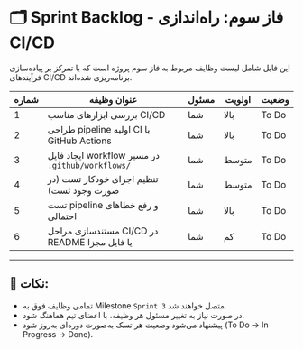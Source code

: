 # 🗂 Sprint Backlog - فاز سوم: راه‌اندازی CI/CD

این فایل شامل لیست وظایف مربوط به فاز سوم پروژه است که با تمرکز بر پیاده‌سازی فرآیندهای CI/CD برنامه‌ریزی شده‌اند.

| شماره | عنوان وظیفه                                 | مسئول   | اولویت | وضعیت      |
|-------|---------------------------------------------|---------|--------|-------------|
| 1     | بررسی ابزارهای مناسب CI/CD                  | شما     | بالا   | To Do       |
| 2     | طراحی pipeline اولیه CI با GitHub Actions   | شما     | بالا   | To Do       |
| 3     | ایجاد فایل workflow در مسیر `.github/workflows/` | شما | متوسط | To Do       |
| 4     | تنظیم اجرای خودکار تست (در صورت وجود تست)  | شما     | متوسط | To Do       |
| 5     | تست pipeline و رفع خطاهای احتمالی          | شما     | بالا   | To Do       |
| 6     | مستندسازی مراحل CI/CD در README یا فایل مجزا | شما     | کم     | To Do       |

---

## 📌 نکات:
- تمامی وظایف فوق به Milestone `Sprint 3` متصل خواهند شد.
- در صورت نیاز به تغییر مسئول هر وظیفه، با اعضای تیم هماهنگ شود.
- پیشنهاد می‌شود وضعیت هر تسک به‌صورت دوره‌ای به‌روز شود (To Do → In Progress → Done).
